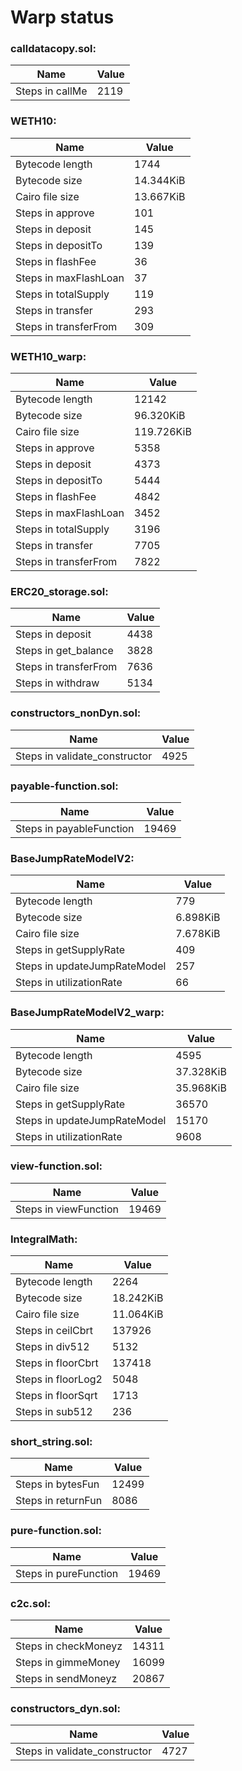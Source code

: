 # Warp status
### calldatacopy.sol:
| Name | Value |
| ----------- | ----------- |
| Steps in callMe | 2119 |
### WETH10:
| Name | Value |
| ----------- | ----------- |
| Bytecode length | 1744 |
| Bytecode size | 14.344KiB |
| Cairo file size | 13.667KiB |
| Steps in approve | 101 |
| Steps in deposit | 145 |
| Steps in depositTo | 139 |
| Steps in flashFee | 36 |
| Steps in maxFlashLoan | 37 |
| Steps in totalSupply | 119 |
| Steps in transfer | 293 |
| Steps in transferFrom | 309 |
### WETH10_warp:
| Name | Value |
| ----------- | ----------- |
| Bytecode length | 12142 |
| Bytecode size | 96.320KiB |
| Cairo file size | 119.726KiB |
| Steps in approve | 5358 |
| Steps in deposit | 4373 |
| Steps in depositTo | 5444 |
| Steps in flashFee | 4842 |
| Steps in maxFlashLoan | 3452 |
| Steps in totalSupply | 3196 |
| Steps in transfer | 7705 |
| Steps in transferFrom | 7822 |
### ERC20_storage.sol:
| Name | Value |
| ----------- | ----------- |
| Steps in deposit | 4438 |
| Steps in get_balance | 3828 |
| Steps in transferFrom | 7636 |
| Steps in withdraw | 5134 |
### constructors_nonDyn.sol:
| Name | Value |
| ----------- | ----------- |
| Steps in validate_constructor | 4925 |
### payable-function.sol:
| Name | Value |
| ----------- | ----------- |
| Steps in payableFunction | 19469 |
### BaseJumpRateModelV2:
| Name | Value |
| ----------- | ----------- |
| Bytecode length | 779 |
| Bytecode size | 6.898KiB |
| Cairo file size | 7.678KiB |
| Steps in getSupplyRate | 409 |
| Steps in updateJumpRateModel | 257 |
| Steps in utilizationRate | 66 |
### BaseJumpRateModelV2_warp:
| Name | Value |
| ----------- | ----------- |
| Bytecode length | 4595 |
| Bytecode size | 37.328KiB |
| Cairo file size | 35.968KiB |
| Steps in getSupplyRate | 36570 |
| Steps in updateJumpRateModel | 15170 |
| Steps in utilizationRate | 9608 |
### view-function.sol:
| Name | Value |
| ----------- | ----------- |
| Steps in viewFunction | 19469 |
### IntegralMath:
| Name | Value |
| ----------- | ----------- |
| Bytecode length | 2264 |
| Bytecode size | 18.242KiB |
| Cairo file size | 11.064KiB |
| Steps in ceilCbrt | 137926 |
| Steps in div512 | 5132 |
| Steps in floorCbrt | 137418 |
| Steps in floorLog2 | 5048 |
| Steps in floorSqrt | 1713 |
| Steps in sub512 | 236 |
### short_string.sol:
| Name | Value |
| ----------- | ----------- |
| Steps in bytesFun | 12499 |
| Steps in returnFun | 8086 |
### pure-function.sol:
| Name | Value |
| ----------- | ----------- |
| Steps in pureFunction | 19469 |
### c2c.sol:
| Name | Value |
| ----------- | ----------- |
| Steps in checkMoneyz | 14311 |
| Steps in gimmeMoney | 16099 |
| Steps in sendMoneyz | 20867 |
### constructors_dyn.sol:
| Name | Value |
| ----------- | ----------- |
| Steps in validate_constructor | 4727 |
